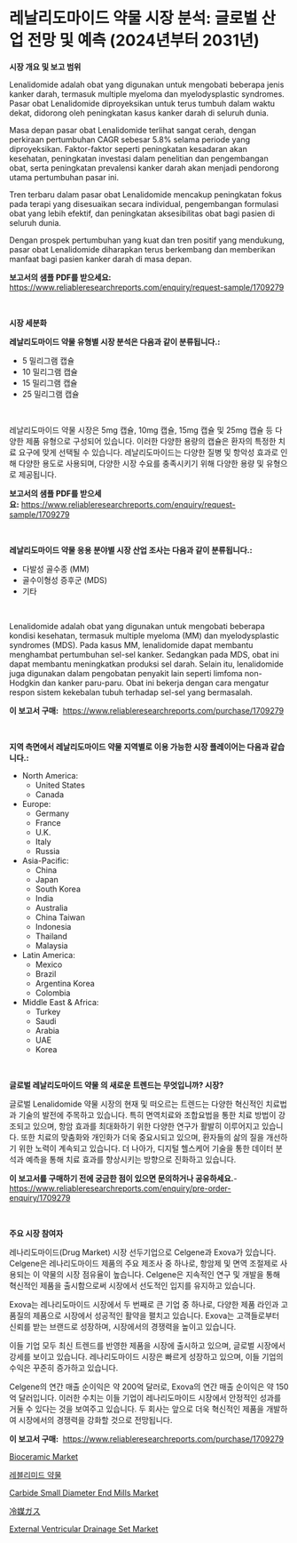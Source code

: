 <p><h1>레날리도마이드 약물 시장 분석: 글로벌 산업 전망 및 예측 (2024년부터 2031년)</h1></p><p><strong>시장 개요 및 보고 범위</strong></p>
<p><p>Lenalidomide adalah obat yang digunakan untuk mengobati beberapa jenis kanker darah, termasuk multiple myeloma dan myelodysplastic syndromes. Pasar obat Lenalidomide diproyeksikan untuk terus tumbuh dalam waktu dekat, didorong oleh peningkatan kasus kanker darah di seluruh dunia.</p><p>Masa depan pasar obat Lenalidomide terlihat sangat cerah, dengan perkiraan pertumbuhan CAGR sebesar 5.8% selama periode yang diproyeksikan. Faktor-faktor seperti peningkatan kesadaran akan kesehatan, peningkatan investasi dalam penelitian dan pengembangan obat, serta peningkatan prevalensi kanker darah akan menjadi pendorong utama pertumbuhan pasar ini.</p><p>Tren terbaru dalam pasar obat Lenalidomide mencakup peningkatan fokus pada terapi yang disesuaikan secara individual, pengembangan formulasi obat yang lebih efektif, dan peningkatan aksesibilitas obat bagi pasien di seluruh dunia.</p><p>Dengan prospek pertumbuhan yang kuat dan tren positif yang mendukung, pasar obat Lenalidomide diharapkan terus berkembang dan memberikan manfaat bagi pasien kanker darah di masa depan.</p></p>
<p><strong>보고서의 샘플 PDF를 받으세요:</strong> <a href="https://www.reliableresearchreports.com/enquiry/request-sample/1709279">https://www.reliableresearchreports.com/enquiry/request-sample/1709279</a></p>
<p>&nbsp;</p>
<p><strong>시장 세분화</strong></p>
<p><strong>레날리도마이드 약물 유형별 시장 분석은 다음과 같이 분류됩니다.:</strong></p>
<p><ul><li>5 밀리그램 캡슐</li><li>10 밀리그램 캡슐</li><li>15 밀리그램 캡슐</li><li>25 밀리그램 캡슐</li></ul></p>
<p>&nbsp;</p>
<p><p>레날리도마이드 약물 시장은 5mg 캡슐, 10mg 캡슐, 15mg 캡슐 및 25mg 캡슐 등 다양한 제품 유형으로 구성되어 있습니다. 이러한 다양한 용량의 캡슐은 환자의 특정한 치료 요구에 맞게 선택될 수 있습니다. 레날리도마이드는 다양한 질병 및 항악성 효과로 인해 다양한 용도로 사용되며, 다양한 시장 수요를 충족시키기 위해 다양한 용량 및 유형으로 제공됩니다.</p></p>
<p><strong>보고서의 샘플 PDF를 받으세요:</strong>&nbsp;<a href="https://www.reliableresearchreports.com/enquiry/request-sample/1709279">https://www.reliableresearchreports.com/enquiry/request-sample/1709279</a></p>
<p>&nbsp;</p>
<p><strong> 레날리도마이드 약물 응용 분야별 시장 산업 조사는 다음과 같이 분류됩니다.:</strong></p>
<p><ul><li>다발성 골수종 (MM)</li><li>골수이형성 증후군 (MDS)</li><li>기타</li></ul></p>
<p>&nbsp;</p>
<p><p>Lenalidomide adalah obat yang digunakan untuk mengobati beberapa kondisi kesehatan, termasuk multiple myeloma (MM) dan myelodysplastic syndromes (MDS). Pada kasus MM, lenalidomide dapat membantu menghambat pertumbuhan sel-sel kanker. Sedangkan pada MDS, obat ini dapat membantu meningkatkan produksi sel darah. Selain itu, lenalidomide juga digunakan dalam pengobatan penyakit lain seperti limfoma non-Hodgkin dan kanker paru-paru. Obat ini bekerja dengan cara mengatur respon sistem kekebalan tubuh terhadap sel-sel yang bermasalah.</p></p>
<p><strong>이 보고서 구매:</strong>&nbsp; <a href="https://www.reliableresearchreports.com/purchase/1709279">https://www.reliableresearchreports.com/purchase/1709279</a></p>
<p>&nbsp;</p>
<p><strong>지역 측면에서 레날리도마이드 약물 지역별로 이용 가능한 시장 플레이어는 다음과 같습니다.:</strong></p>
<p><ul>
    <li>
        North America:
        <ul>
            <li>United States</li>
            <li>Canada</li>
        </ul>
    </li>
    <li>
        Europe:
        <ul>
            <li>Germany</li>
            <li>France</li>
            <li>U.K.</li>
            <li>Italy</li>
            <li>Russia</li>
        </ul>
    </li>
    <li>
        Asia-Pacific:
        <ul>
            <li>China</li>
            <li>Japan</li>
            <li>South Korea</li>
            <li>India</li>
            <li>Australia</li>
            <li>China Taiwan</li>
            <li>Indonesia</li>
            <li>Thailand</li>
            <li>Malaysia</li>
        </ul>
    </li>
    <li>
        Latin America:
        <ul>
            <li>Mexico</li>
            <li>Brazil</li>
            <li>Argentina Korea</li>
            <li>Colombia</li>
        </ul>
    </li>
    <li>
        Middle East & Africa:
        <ul>
            <li>Turkey</li>
            <li>Saudi</li>
            <li>Arabia</li>
            <li>UAE</li>
            <li>Korea</li>
        </ul>
    </li>
    </ul></p>
<p>&nbsp;</p>
<p><strong>글로벌 레날리도마이드 약물 의 새로운 트렌드는 무엇입니까? 시장?</strong></p>
<p><p>글로벌 Lenalidomide 약물 시장의 현재 및 떠오르는 트렌드는 다양한 혁신적인 치료법과 기술의 발전에 주목하고 있습니다. 특히 면역치료와 조합요법을 통한 치료 방법이 강조되고 있으며, 항암 효과를 최대화하기 위한 다양한 연구가 활발히 이루어지고 있습니다. 또한 치료의 맞춤화와 개인화가 더욱 중요시되고 있으며, 환자들의 삶의 질을 개선하기 위한 노력이 계속되고 있습니다. 더 나아가, 디지털 헬스케어 기술을 통한 데이터 분석과 예측을 통해 치료 효과를 향상시키는 방향으로 진화하고 있습니다.</p></p>
<p><strong>이 보고서를 구매하기 전에 궁금한 점이 있으면 문의하거나 공유하세요.</strong>- <a href="https://www.reliableresearchreports.com/enquiry/pre-order-enquiry/1709279">https://www.reliableresearchreports.com/enquiry/pre-order-enquiry/1709279</a></p>
<p>&nbsp;</p>
<p><strong>주요 시장 참여자</strong></p>
<p><p>레나리도마이드(Drug Market) 시장 선두기업으로 Celgene과 Exova가 있습니다. Celgene은 레나리도마이드 제품의 주요 제조사 중 하나로, 항암제 및 면역 조절제로 사용되는 이 약물의 시장 점유율이 높습니다. Celgene은 지속적인 연구 및 개발을 통해 혁신적인 제품을 출시함으로써 시장에서 선도적인 입지를 유지하고 있습니다.</p><p>Exova는 레나리도마이드 시장에서 두 번째로 큰 기업 중 하나로, 다양한 제품 라인과 고품질의 제품으로 시장에서 성공적인 활약을 펼치고 있습니다. Exova는 고객들로부터 신뢰를 받는 브랜드로 성장하며, 시장에서의 경쟁력을 높이고 있습니다.</p><p>이들 기업 모두 최신 트렌드를 반영한 제품을 시장에 출시하고 있으며, 글로벌 시장에서 강세를 보이고 있습니다. 레나리도마이드 시장은 빠르게 성장하고 있으며, 이들 기업의 수익은 꾸준히 증가하고 있습니다.</p><p>Celgene의 연간 매출 순이익은 약 200억 달러로, Exova의 연간 매출 순이익은 약 150억 달러입니다. 이러한 수치는 이들 기업이 레나리도마이드 시장에서 안정적인 성과를 거둘 수 있다는 것을 보여주고 있습니다. 두 회사는 앞으로 더욱 혁신적인 제품을 개발하여 시장에서의 경쟁력을 강화할 것으로 전망됩니다.</p></p>
<p><strong>이 보고서 구매:</strong>&nbsp;&nbsp;<a href="https://www.reliableresearchreports.com/purchase/1709279">https://www.reliableresearchreports.com/purchase/1709279</a></p>
<p><p><a href="https://github.com/mahnoor2003/Market-Research-Report-List-3/blob/main/bioceramic-market.md">Bioceramic Market</a></p><p><a href="https://github.com/vskv4779xr1/Market-Research-Report-List-1/blob/main/4045807193293.md">레블리미드 약물</a></p><p><a href="https://issuu.com/reportprime-2/docs/carbide-small-diameter-end-mills-market-size-2030.">Carbide Small Diameter End Mills Market</a></p><p><a href="https://github.com/mcbeesbxa270/Market-Research-Report-List-1/blob/main/9166925193509.md">冷媒ガス</a></p><p><a href="https://issuu.com/reportprime-2/docs/external-ventricular-drainage-set-market-size-2030">External Ventricular Drainage Set Market</a></p></p>
